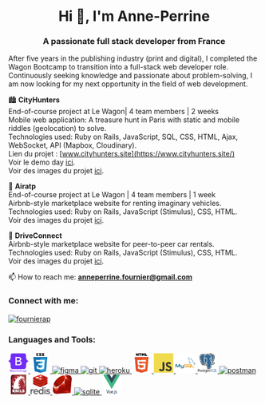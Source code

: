 <h1 align="center">Hi 👋, I'm Anne-Perrine</h1>
<h3 align="center">A passionate full stack developer from France</h3>

<p>After five years in the publishing industry (print and digital), I completed the Wagon Bootcamp to transition into a full-stack web developer role. Continuously seeking knowledge and passionate about problem-solving, I am now looking for my next opportunity in the field of web development.</p>

🏙️ <strong>**CityHunters**</strong><br>
End-of-course project at Le Wagon| 4 team members | 2 weeks<br>
Mobile web application: A treasure hunt in Paris with static and mobile riddles (geolocation) to solve.<br>
Technologies used: Ruby on Rails, JavaScript, SQL, CSS, HTML, Ajax, WebSocket, API (Mapbox, Cloudinary).<br>
Lien du projet :  [www.cityhunters.site](https://www.cityhunters.site/)<br>
Voir le demo day [ici](https://drive.google.com/file/d/16bFWz9swRAkmfDFpRVqBFp5hksSVBNbS/view?usp=drive_link).<br>
Voir des images du projet [ici](https://troopl.com/anneperrinefournier/cityhunters).<br>

🚝 <strong>**Airatp**</strong><br>
End-of-course project at Le Wagon | 4 team members | 1 week<br>
Airbnb-style marketplace website for renting imaginary vehicles.<br>
Technologies used: Ruby on Rails, JavaScript (Stimulus), CSS, HTML.<br>
Voir des images du projet [ici](https://troopl.com/anneperrinefournier/airatp).

🚙 <strong>**DriveConnect**</strong><br>
Airbnb-style marketplace website for peer-to-peer car rentals.<br>
Technologies used: Ruby on Rails, JavaScript (Stimulus), CSS, HTML.<br>
Voir des images du projet [ici](https://troopl.com/anneperrinefournier/driveconnect).

📫 How to reach me: **anneperrine.fournier@gmail.com**

<h3 align="left">Connect with me:</h3>
<p align="left">
<a href="https://linkedin.com/in/fournierap" target="blank"><img align="center" src="https://raw.githubusercontent.com/rahuldkjain/github-profile-readme-generator/master/src/images/icons/Social/linked-in-alt.svg" alt="fournierap" height="30" width="40" /></a>
</p>

<h3 align="left">Languages and Tools:</h3>
<p align="left"> <a href="https://getbootstrap.com" target="_blank" rel="noreferrer"> <img src="https://raw.githubusercontent.com/devicons/devicon/master/icons/bootstrap/bootstrap-plain-wordmark.svg" alt="bootstrap" width="40" height="40"/> </a> <a href="https://www.w3schools.com/css/" target="_blank" rel="noreferrer"> <img src="https://raw.githubusercontent.com/devicons/devicon/master/icons/css3/css3-original-wordmark.svg" alt="css3" width="40" height="40"/> </a> <a href="https://www.figma.com/" target="_blank" rel="noreferrer"> <img src="https://www.vectorlogo.zone/logos/figma/figma-icon.svg" alt="figma" width="40" height="40"/> </a> <a href="https://git-scm.com/" target="_blank" rel="noreferrer"> <img src="https://www.vectorlogo.zone/logos/git-scm/git-scm-icon.svg" alt="git" width="40" height="40"/> </a> <a href="https://heroku.com" target="_blank" rel="noreferrer"> <img src="https://www.vectorlogo.zone/logos/heroku/heroku-icon.svg" alt="heroku" width="40" height="40"/> </a> <a href="https://www.w3.org/html/" target="_blank" rel="noreferrer"> <img src="https://raw.githubusercontent.com/devicons/devicon/master/icons/html5/html5-original-wordmark.svg" alt="html5" width="40" height="40"/> </a> <a href="https://developer.mozilla.org/en-US/docs/Web/JavaScript" target="_blank" rel="noreferrer"> <img src="https://raw.githubusercontent.com/devicons/devicon/master/icons/javascript/javascript-original.svg" alt="javascript" width="40" height="40"/> </a> <a href="https://www.mysql.com/" target="_blank" rel="noreferrer"> <img src="https://raw.githubusercontent.com/devicons/devicon/master/icons/mysql/mysql-original-wordmark.svg" alt="mysql" width="40" height="40"/> </a> <a href="https://www.postgresql.org" target="_blank" rel="noreferrer"> <img src="https://raw.githubusercontent.com/devicons/devicon/master/icons/postgresql/postgresql-original-wordmark.svg" alt="postgresql" width="40" height="40"/> </a> <a href="https://postman.com" target="_blank" rel="noreferrer"> <img src="https://www.vectorlogo.zone/logos/getpostman/getpostman-icon.svg" alt="postman" width="40" height="40"/> </a> <a href="https://rubyonrails.org" target="_blank" rel="noreferrer"> <img src="https://raw.githubusercontent.com/devicons/devicon/master/icons/rails/rails-original-wordmark.svg" alt="rails" width="40" height="40"/> </a> <a href="https://redis.io" target="_blank" rel="noreferrer"> <img src="https://raw.githubusercontent.com/devicons/devicon/master/icons/redis/redis-original-wordmark.svg" alt="redis" width="40" height="40"/> </a> <a href="https://www.ruby-lang.org/en/" target="_blank" rel="noreferrer"> <img src="https://raw.githubusercontent.com/devicons/devicon/master/icons/ruby/ruby-original.svg" alt="ruby" width="40" height="40"/> </a> <a href="https://www.sqlite.org/" target="_blank" rel="noreferrer"> <img src="https://www.vectorlogo.zone/logos/sqlite/sqlite-icon.svg" alt="sqlite" width="40" height="40"/> </a> <a href="https://vuejs.org/" target="_blank" rel="noreferrer"> <img src="https://raw.githubusercontent.com/devicons/devicon/master/icons/vuejs/vuejs-original-wordmark.svg" alt="vuejs" width="40" height="40"/> </a> </p>
